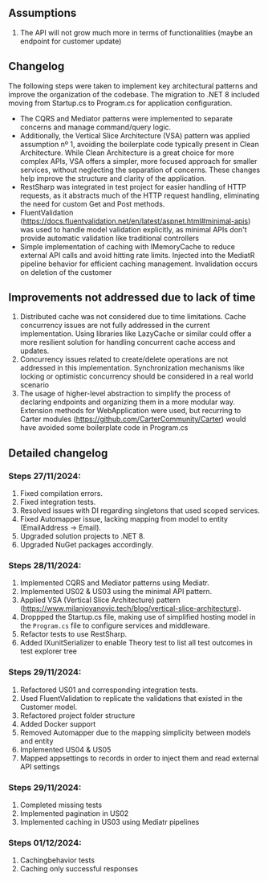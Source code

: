 ## Assumptions
1. The API will not grow much more in terms of functionalities (maybe an endpoint for customer update)

## Changelog
The following steps were taken to implement key architectural patterns and improve the organization of the codebase. The migration to .NET 8 included moving from Startup.cs to Program.cs for application configuration. 
- The CQRS and Mediator patterns were implemented to separate concerns and manage command/query logic. 
- Additionally, the Vertical Slice Architecture (VSA) pattern was applied assumption nº 1, avoiding the boilerplate code typically present in Clean Architecture. While Clean Architecture is a great choice for more complex APIs, VSA offers a simpler, more focused approach for smaller services, without neglecting the separation of concerns. These changes help improve the structure and clarity of the application.
- RestSharp was integrated in test project for easier handling of HTTP requests, as it abstracts much of the HTTP request handling, eliminating the need for custom Get and Post methods.
- FluentValidation (https://docs.fluentvalidation.net/en/latest/aspnet.html#minimal-apis) was used to handle model validation explicitly, as minimal APIs don't provide automatic validation like traditional controllers
- Simple implementation of caching with IMemoryCache to reduce external API calls and avoid hitting rate limits. Injected into the MediatR pipeline behavior for efficient caching management. Invalidation occurs on deletion of the customer

## Improvements not addressed due to lack of time
1. Distributed cache was not considered due to time limitations. Cache concurrency issues are not fully addressed in the current implementation. Using libraries like LazyCache or similar could offer a more resilient solution for handling concurrent cache access and updates. 
2. Concurrency issues related to create/delete operations are not addressed in this implementation. Synchronization mechanisms like locking or optimistic concurrency should be considered in a real world scenario
3. The usage of higher-level abstraction to simplify the process of declaring endpoints and organizing them in a more modular way. Extension methods for WebApplication were used, but recurring to Carter modules (https://github.com/CarterCommunity/Carter) would have avoided some boilerplate code in Program.cs

## Detailed changelog
### Steps 27/11/2024:
1. Fixed compilation errors.
2. Fixed integration tests.
3. Resolved issues with DI regarding singletons that used scoped services.
4. Fixed Automapper issue, lacking mapping from model to entity (EmailAddress -> Email).
5. Upgraded solution projects to .NET 8.
6. Upgraded NuGet packages accordingly.

### Steps 28/11/2024:
1. Implemented CQRS and Mediator patterns using Mediatr.
2. Implemented US02 & US03 using the minimal API pattern.
3. Applied VSA (Vertical Slice Architecture) pattern (https://www.milanjovanovic.tech/blog/vertical-slice-architecture).
4. Droppped the Startup.cs file, making use of simplified hosting model in the `Program.cs` file to configure services and middleware.
5. Refactor tests to use RestSharp.
6. Added IXunitSerializer to enable Theory test to list all test outcomes in test explorer tree

### Steps 29/11/2024:
1. Refactored US01 and corresponding integration tests.
2. Used FluentValidation to replicate the validations that existed in the Customer model.
3. Refactored project folder structure
4. Added Docker support
5. Removed Automapper due to the mapping simplicity between models and entity
6. Implemented US04 & US05
7. Mapped appsettings to records in order to inject them and read external API settings

### Steps 29/11/2024:
1. Completed missing tests
2. Implemented pagination in US02
3. Implemented caching in US03 using Mediatr pipelines

### Steps 01/12/2024:
1. Cachingbehavior tests
2. Caching only successful responses
